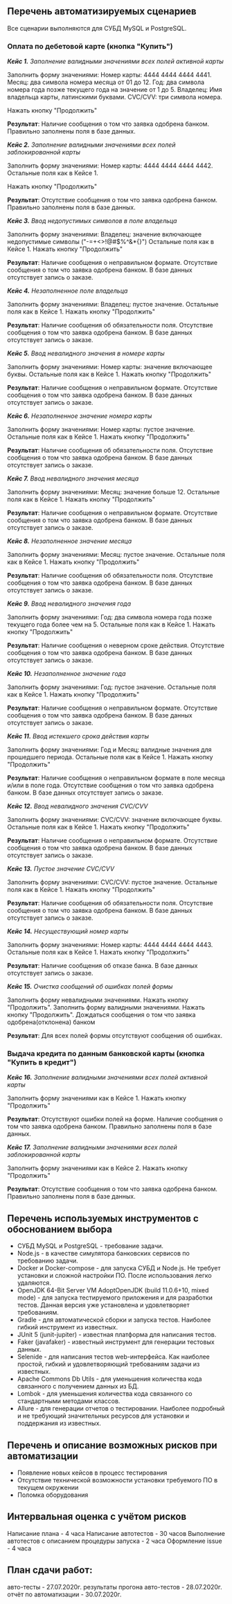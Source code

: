 ﻿## Перечень автоматизируемых сценариев

Все сценарии выполняются для СУБД MySQL и PostgreSQL.

### Оплата по дебетовой карте (кнопка "Купить")

_**Кейс 1.** Заполнение валидными значениями всех полей активной карты_

Заполнить форму значениями:
Номер карты: 4444 4444 4444 4441.
Месяц: два символа номера месяца от 01 до 12.
Год: два символа номера года позже текущего года на значение от 1 до 5.
Владелец: Имя владельца карты, латинскими буквами.
CVC/CVV: три символа номера.

Нажать кнопку "Продолжить"

**Результат**: Наличие сообщения о том что заявка одобрена банком. Правильно заполнены поля в базе данных.

_**Кейс 2.** Заполнение валидными значениями всех полей заблокированной карты_

Заполнить форму значениями:
Номер карты: 4444 4444 4444 4442.
Остальные поля как в Кейсе 1.

Нажать кнопку "Продолжить"

**Результат**: Отсутствие сообщения о том что заявка одобрена банком. Правильно заполнены поля в базе данных.

_**Кейс 3.** Ввод недопустимых символов в поле владельца_

Заполнить форму значениями:
Владелец: значение включающее недопустимые символы ("-=+<>!@#$%^&*{}")
Остальные поля как в Кейсе 1.
Нажать кнопку "Продолжить"

**Результат**: Наличие сообщения о неправильном формате. Отсутствие сообщения о том что заявка одобрена банком. В базе данных отсутствует запись о заказе.


_**Кейс 4.** Незаполненное поле владельца_

Заполнить форму значениями:
Владелец: пустое значение.
Остальные поля как в Кейсе 1.
Нажать кнопку "Продолжить"

**Результат**: Наличие сообщения об обязательности поля. Отсутствие сообщения о том что заявка одобрена банком. В базе данных отсутствует запись о заказе.

_**Кейс 5.** Ввод невалидного значения в номере карты_

Заполнить форму значениями:
Номер карты: значение включающее буквы.
Остальные поля как в Кейсе 1.
Нажать кнопку "Продолжить"

**Результат**: Наличие сообщения о неправильном формате. Отсутствие сообщения о том что заявка одобрена банком. В базе данных отсутствует запись о заказе.

_**Кейс 6.** Незаполненное значение номера карты_

Заполнить форму значениями:
Номер карты: пустое значение.
Остальные поля как в Кейсе 1.
Нажать кнопку "Продолжить"

**Результат**: Наличие сообщения об обязательности поля. Отсутствие сообщения о том что заявка одобрена банком. В базе данных отсутствует запись о заказе.


_**Кейс 7.** Ввод невалидного значения месяца_

Заполнить форму значениями:
Месяц: значение больше 12.
Остальные поля как в Кейсе 1.
Нажать кнопку "Продолжить"

**Результат**: Наличие сообщения о неправильном формате. Отсутствие сообщения о том что заявка одобрена банком. В базе данных отсутствует запись о заказе.

_**Кейс 8.** Незаполненное значение месяца_

Заполнить форму значениями:
Месяц: пустое значение.
Остальные поля как в Кейсе 1.
Нажать кнопку "Продолжить"

**Результат**: Наличие сообщения об обязательности поля. Отсутствие сообщения о том что заявка одобрена банком. В базе данных отсутствует запись о заказе.

_**Кейс 9.** Ввод невалидного значения года_

Заполнить форму значениями:
Год: два символа номера года позже текущего года более чем на 5.
Остальные поля как в Кейсе 1.
Нажать кнопку "Продолжить"

**Результат**: Наличие сообщения о неверном сроке действия. Отсутствие сообщения о том что заявка одобрена банком. В базе данных отсутствует запись о заказе.

_**Кейс 10.** Незаполненное значение года_

Заполнить форму значениями:
Год: пустое значение.
Остальные поля как в Кейсе 1.
Нажать кнопку "Продолжить"

**Результат**: Наличие сообщения о неправильном формате. Отсутствие сообщения о том что заявка одобрена банком. В базе данных отсутствует запись о заказе.


_**Кейс 11.** Ввод истекшего срока действия карты_

Заполнить форму значениями:
Год и Месяц: валидные значения для прошедшего периода.
Остальные поля как в Кейсе 1.
Нажать кнопку "Продолжить"

**Результат**: Наличие сообщения о неправильном формате в поле месяца и/или в поле года. Отсутствие сообщения о том что заявка одобрена банком. В базе данных отсутствует запись о заказе.

_**Кейс 12.** Ввод невалидного значения CVC/CVV_

Заполнить форму значениями:
CVC/CVV: значение включающее буквы.
Остальные поля как в Кейсе 1.
Нажать кнопку "Продолжить"

**Результат**: Наличие сообщения о неправильном формате. Отсутствие сообщения о том что заявка одобрена банком. В базе данных отсутствует запись о заказе.


_**Кейс 13.** Пустое значение CVC/CVV_

Заполнить форму значениями:
CVC/CVV: пустое значение.
Остальные поля как в Кейсе 1.
Нажать кнопку "Продолжить"

**Результат**: Наличие сообщения об обязательности поля. Отсутствие сообщения о том что заявка одобрена банком. В базе данных отсутствует запись о заказе.


_**Кейс 14.** Несуществующий номер карты_

Заполнить форму значениями:
Номер карты: 4444 4444 4444 4443.
Остальные поля как в Кейсе 1.
Нажать кнопку "Продолжить"

**Результат**: Наличие сообщения об отказе банка. В базе данных отсутствует запись о заказе.


_**Кейс 15.** Очистка сообщений об ошибках полей формы_

Заполнить форму невалидными значениями.
Нажать кнопку "Продолжить".
Заполнить форму валидными значениями.
Нажать кнопку "Продолжить".
Дождаться сообщения о том что заявка одобрена(отклонена) банком


**Результат**: Для всех полей формы отсутствуют сообщения об ошибках.



### Выдача кредита по данным банковской карты (кнопка "Купить в кредит")


_**Кейс 16.** Заполнение валидными значениями всех полей активной карты_

Заполнить форму значениями как в Кейсе 1.
Нажать кнопку "Продолжить"

**Результат**: Отсутствуют ошибки полей на форме. Наличие сообщения о том что заявка одобрена банком. Правильно заполнены поля в базе данных.


_**Кейс 17.** Заполнение валидными значениями всех полей заблокированной карты_

Заполнить форму значениями как в Кейсе 2.
Нажать кнопку "Продолжить"

**Результат**: Отсутствие сообщения о том что заявка одобрена банком. Правильно заполнены поля в базе данных.




## Перечень используемых инструментов с обоснованием выбора

 - СУБД MySQL и PostgreSQL - требование задачи.
 - Node.js - в качестве симулятора банковских сервисов по требованию задачи.
 - Docker и Docker-compose - для запуска СУБД и Node.js. Не требует установки и сложной настройки ПО. После использования легко удаляются.
 - OpenJDK 64-Bit Server VM AdoptOpenJDK (build 11.0.6+10, mixed mode) - для запуска тестируемого приложения и для разработки тестов. Данная версия уже установлена и удовлетворяет требованиям.
 - Gradle - для автоматической сборки и запуска тестов. Наиболее гибкий инструмент из известных.
 - JUnit 5 (junit-jupiter) - известная платформа для написания тестов.
 - Faker (javafaker) - известный инструмент для генерации тестовых данных.
 - Selenide - для написания тестов web-интерфейса. Как наиболее простой, гибкий и удовлетворяющий требованиям задачи из известных.
 - Apache Commons Db Utils - для уменьшения количества кода связанного с получением данных из БД.
 - Lombok - для уменьшения количества кода связанного со стандартными методами классов.
 - Allure - для генерации отчетов о тестировании. Наиболее подробный и не требующий значительных ресурсов для установки и поддержания из известных.


## Перечень и описание возможных рисков при автоматизации

- Появление новых кейсов в процесс тестирования
- Отсутствие технической возможности установки требуемого ПО в текущем окружении
- Поломка оборудования

## Интервальная оценка с учётом рисков

Написание плана - 4 часа
Написание автотестов - 30 часов
Выполнение автотестов с описанием процедуры запуска -  2 часа
Оформление issue - 4 часа


## План сдачи работ:

авто-тесты - 27.07.2020г.
результаты прогона авто-тестов - 28.07.2020г.
отчёт по автоматизации - 30.07.2020г.
